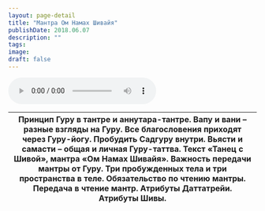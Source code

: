 ```yaml
---
layout: page-detail
title: "Мантра Ом Намах Шивайя"
publishDate: 2018.06.07
description: ""
tags:
image:
draft: false
---
```


<audio title="2018.06.07 - Мантра &quot;Ом Намах Шивайя&quot;.mp3" src="/upload/iblock/900/900495fb5669333b248febf0d79c7acc.mp3" controls=""></audio>

| Принцип Гуру в тантре и аннутара-тантре. Вапу и вани – разные взгляды на Гуру. Все благословения приходят через Гуру-йогу. Пробудить Садгуру внутри. Вьясти и самасти – общая и личная Гуру-таттва. Текст «Танец с Шивой», мантра «Ом Намах Шивайя». Важность передачи мантры от Гуру. Три пробужденных тела и три пространства в теле. Обязательство по чтению мантры. Передача в чтение мантр. Атрибуты Даттатрейи. Атрибуты Шивы. |
| ------------------------------------------------------------------------------------------------------------------------------------------------------------------------------------------------------------------------------------------------------------------------------------------------------------------------------------------------------------------------------------------------------------------------------------ |

  
